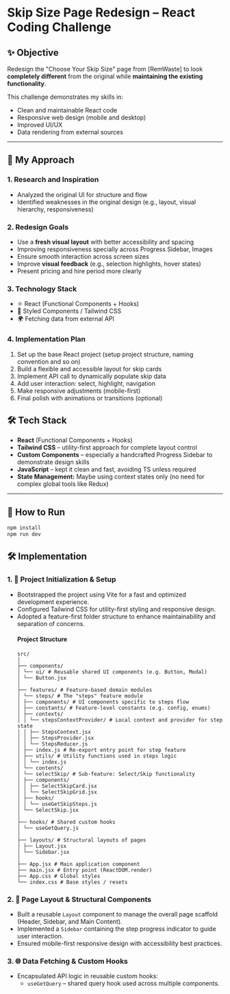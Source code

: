 # Skip Size Page Redesign – React Coding Challenge

## ✨ Objective

Redesign the "Choose Your Skip Size" page from [RemWaste] to look **completely different** from the original while **maintaining the existing functionality**.

This challenge demonstrates my skills in:

- Clean and maintainable React code
- Responsive web design (mobile and desktop)
- Improved UI/UX
- Data rendering from external sources

---

## 🚧 My Approach

### 1. **Research and Inspiration**

- Analyzed the original UI for structure and flow
- Identified weaknesses in the original design (e.g., layout, visual hierarchy, responsiveness)

### 2. **Redesign Goals**

- Use a **fresh visual layout** with better accessibility and spacing
- Improving responsiveness specially across Progress Sidebar, Images
- Ensure smooth interaction across screen sizes
- Improve **visual feedback** (e.g., selection highlights, hover states)
- Present pricing and hire period more clearly

### 3. **Technology Stack**

- ⚛️ React (Functional Components + Hooks)
- 🎨 Styled Components / Tailwind CSS
- 🌍 Fetching data from external API

### 4. **Implementation Plan**

1. Set up the base React project (setup project structure, naming convention and so on)
2. Build a flexible and accessible layout for skip cards
3. Implement API call to dynamically populate skip data
4. Add user interaction: select, highlight, navigation
5. Make responsive adjustments (mobile-first)
6. Final polish with animations or transitions (optional)

## 🛠️ Tech Stack

- **React** (Functional Components + Hooks)
- **Tailwind CSS** – utility-first approach for complete layout control
- **Custom Components** – especially a handcrafted Progress Sidebar to demonstrate design skills
- **JavaScript** – kept it clean and fast, avoiding TS unless required
- **State Management:** Maybe using context states only (no need for complex global tools like Redux)

---

## 🚀 How to Run

```bash
npm install
npm run dev
```

## 🛠️ Implementation

### 1. 🔧 Project Initialization & Setup

- Bootstrapped the project using Vite for a fast and optimized development experience.
- Configured Tailwind CSS for utility-first styling and responsive design.
- Adopted a feature-first folder structure to enhance maintainability and separation of concerns.
  #### Project Structure
  ```
  src/
  │
  ├── components/
  │ └── ui/ # Reusable shared UI components (e.g. Button, Modal)
  │ └── Button.jsx
  │
  ├── features/ # Feature-based domain modules
  │ └── steps/ # The "steps" feature module
  │ ├── components/ # UI components specific to steps flow
  │ ├── constants/ # Feature-level constants (e.g. config, enums)
  │ ├── contexts/
  │ │ └── stepsContextProvider/ # Local context and provider for step state
  │ │ ├── StepsContext.jsx
  │ │ ├── StepsProvider.jsx
  │ │ └── StepsReducer.js
  │ ├── index.js # Re-export entry point for step feature
  │ ├── utils/ # Utility functions used in steps logic
  │ │ └── index.js
  │ └── contents/
  │ └── selectSkip/ # Sub-feature: Select/Skip functionality
  │ ├── components/
  │ │ ├── SelectSkipCard.jsx
  │ │ └── SelectSkipGrid.jsx
  │ ├── hooks/
  │ │ └── useGetSkipSteps.js
  │ └── SelectSkip.jsx
  │
  ├── hooks/ # Shared custom hooks
  │ └── useGetQuery.js
  │
  ├── layouts/ # Structural layouts of pages
  │ ├── Layout.jsx
  │ └── Sidebar.jsx
  │
  ├── App.jsx # Main application component
  ├── main.jsx # Entry point (ReactDOM.render)
  ├── App.css # Global styles
  └── index.css # Base styles / resets
  ```

### 2. 🧱 Page Layout & Structural Components

- Built a reusable `Layout` component to manage the overall page scaffold (Header, Sidebar, and Main Content).
- Implemented a `Sidebar` containing the step progress indicator to guide user interaction.
- Ensured mobile-first responsive design with accessibility best practices.

### 3. 🌐 Data Fetching & Custom Hooks

- Encapsulated API logic in reusable custom hooks:
  - `useGetQuery` – shared query hook used across multiple components.
